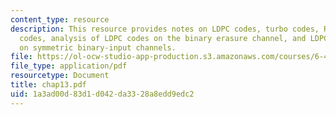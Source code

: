 ```yaml
---
content_type: resource
description: This resource provides notes on LDPC codes, turbo codes, Repeat-accumulate
  codes, analysis of LDPC codes on the binary erasure channel, and LDPC code analysis
  on symmetric binary-input channels.
file: https://ol-ocw-studio-app-production.s3.amazonaws.com/courses/6-451-principles-of-digital-communication-ii-spring-2005/1a3ad00d83d1d042da3328a8edd9edc2_chap13.pdf
file_type: application/pdf
resourcetype: Document
title: chap13.pdf
uid: 1a3ad00d-83d1-d042-da33-28a8edd9edc2
---
```

